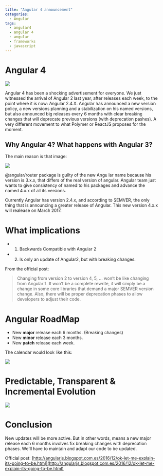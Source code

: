 ```yaml
---
title: "Angular 4 announcement"
categories:
  - Angular
tags:
  - angular4
  - angular 4
  - angular
  - frameworks
  - javascript
---
```


# Angular 4
![](./angular4announcement.png)

Angular 4 has been a shocking advertisement for everyone. We just witnessed the arrival of Angular 2 last year, 
after releases each week, to the point where it is now: Angular 2.4.X. 
Angular has announced a new version policy, a new versions planning and a stabilization on his
named versions, but also announced big releases every 6 months with clear breaking changes that will deprecate
previous versions (with deprecation pashes). A very different movement to what Polymer or ReactJS proposes for the moment.

## Why Angular 4? What happens with Angular 3?
The main reason is that image:

![](./angular2-versions.png)

@angular/router package is guilty of the new Angu lar name because his version is 3.x.x, that differs of the real version of angular. 
Angular team just wants to give consistency of named to his packages and advance the named 4.x.x of all its versions.

Currently Angular has version 2.4.x, and according to SEMVER, the only thing that is announcing a greater release of Angular.
This new version 4.x.x will realease on March 2017.

# What implications
* 1. Backwards Compatible with Angular 2
* 2. Is only an update of Angular2, but with breaking changes.

From the official post:
> Changing from version 2 to version 4, 5, … won’t be like changing from Angular 1. It won’t be a complete rewrite, it will simply be a change in some core libraries that demand a major SEMVER version change. Also, there will be proper deprecation phases to allow developers to adjust their code.

# Angular RoadMap
* New **major** release each 6 months. (Breaking changes)
* New **minor** release each 3 months.
* New **patch** release each week.

The calendar would look like this:

![](./angular4-tentativeschedule.png)

# Predictable, Transparent & Incremental Evolution
![](./angular-releases.png)

# Conclusion

New updates will be more active.
But in other words, means a new major release each 6 months involves fix breaking changes with deprecation phases. We'll have to maintain and adapt our code to be updated.

Official post: [http://angularjs.blogspot.com.es/2016/12/ok-let-me-explain-its-going-to-be.html](http://angularjs.blogspot.com.es/2016/12/ok-let-me-explain-its-going-to-be.html)
